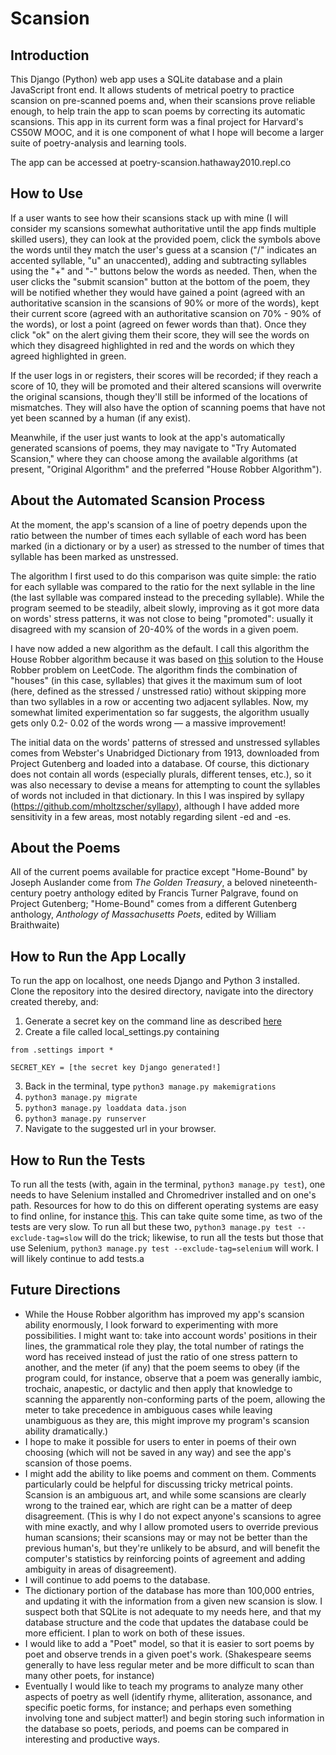 # Scansion

## Introduction

This Django (Python) web app uses a SQLite database and a plain JavaScript front end. It allows students of metrical poetry to practice scansion on pre-scanned poems and, when their scansions prove reliable enough, to help train the app to scan poems by correcting its automatic scansions. This app in its current form was a final project for Harvard's CS50W MOOC, and it is one component of what I hope will become a larger suite of poetry-analysis and learning tools.

The app can be accessed at poetry-scansion.hathaway2010.repl.co

## How to Use

 If a user wants to see how their scansions stack up with mine (I will consider my scansions somewhat authoritative until the app finds multiple skilled users), they can look at the provided poem, click the symbols above the words until they match the user's guess at a scansion ("/" indicates an accented syllable, "u" an unaccented), adding and subtracting syllables using the "+" and "-" buttons below the words as needed. Then, when the user clicks the "submit scansion" button at the bottom of the poem, they will be notified whether they would have gained a point (agreed with an authoritative scansion in the scansions of 90% or more of the words), kept their current score (agreed with an authoritative scansion on 70% - 90% of the words), or lost a point (agreed on fewer words than that). Once they click "ok" on the alert giving them their score, they will see the words on which they disagreed highlighted in red and the words on which they agreed highlighted in green.

 If the user logs in or registers, their scores will be recorded; if they reach a score of 10, they will be promoted and their altered scansions will overwrite the original scansions, though they'll still be informed of the locations of mismatches. They will also have the option of scanning poems that have not yet been scanned by a human (if any exist).

 Meanwhile, if the user just wants to look at the app's automatically generated scansions of poems, they may navigate to "Try Automated Scansion," where they can choose among the available algorithms (at present, "Original Algorithm" and the preferred "House Robber Algorithm").

## About the Automated Scansion Process

At the moment, the app's scansion of a line of poetry depends upon the ratio between the number of times each syllable of each word has been marked (in a dictionary or by a user) as stressed to the number of times that syllable has been marked as unstressed.

The algorithm I first used to do this comparison was quite simple: the ratio for each syllable was compared to the ratio for the next syllable in the line (the last syllable was compared instead to the preceding syllable). While the program seemed to be steadily, albeit slowly, improving as it got more data on words' stress patterns, it was not close to being "promoted": usually it disagreed with my scansion of 20-40% of the words in a given poem.

I have now added a new algorithm as the default. I call this algorithm the House Robber algorithm because it was based on [this](https://leetcode.com/problems/house-robber/discuss/156523/From-good-to-great.-How-to-approach-most-of-DP-problems) solution to the House Robber problem on LeetCode. The algorithm finds the combination of "houses" (in this case, syllables) that gives it the maximum sum of loot (here, defined as the stressed / unstressed ratio) without skipping more than two syllables in a row or accenting two adjacent syllables. Now, my somewhat limited experimentation so far suggests, the algorithm usually gets only 0.2- 0.02 of the words wrong — a massive improvement!


The initial data on the words' patterns of stressed and unstressed syllables comes from Webster's Unabridged Dictionary from 1913, downloaded from Project Gutenberg and loaded into a database. Of course, this dictionary does not contain all words (especially plurals, different tenses, etc.), so it was also necessary to devise a means for attempting to count the syllables of words not included in that dictionary. In this I was inspired by syllapy (https://github.com/mholtzscher/syllapy), although I have added more sensitivity in a few areas, most notably regarding silent -ed and -es.

## About the Poems

All of the current poems available for practice except "Home-Bound" by Joseph Auslander come from *The Golden Treasury*, a beloved nineteenth-century poetry anthology edited by Francis Turner Palgrave, found on Project Gutenberg; "Home-Bound" comes from a different Gutenberg anthology, *Anthology of Massachusetts Poets*, edited by William Braithwaite)

## How to Run the App Locally
To run the app on localhost, one needs Django and Python 3 installed. Clone the repository into the desired directory, navigate into the directory created thereby, and:
1. Generate a secret key on the command line as described [here](https://humberto.io/blog/tldr-generate-django-secret-key)
2. Create a file called local_settings.py containing
```
from .settings import *

SECRET_KEY = [the secret key Django generated!]
```
3. Back in the terminal, type `python3 manage.py makemigrations`
4. `python3 manage.py migrate`
5. `python3 manage.py loaddata data.json`
6. `python3 manage.py runserver`
7. Navigate to the suggested url in your browser.

## How to Run the Tests

To run all the tests (with, again in the terminal, `python3 manage.py test`), one needs to have Selenium installed and Chromedriver installed and on one's path. Resources for how to do this on different operating systems are easy to find online, for instance [this](http://jonathansoma.com/lede/foundations-2018/classes/selenium/selenium-windows-install/). This can take quite some time, as two of the tests are very slow. To run all but these two, `python3 manage.py test --exclude-tag=slow` will do the trick; likewise, to run all the tests but those that use Selenium, `python3 manage.py test --exclude-tag=selenium` will work. I will likely continue to add tests.a

## Future Directions
 - While the House Robber algorithm has improved my app's scansion ability enormously, I look forward to experimenting with more possibilities. I might want to: take into account words' positions in their lines, the grammatical role they play, the total number of ratings the word has received instead of just the ratio of one stress pattern to another, and the meter (if any) that the poem seems to obey (if the program could, for instance, observe that a poem was generally iambic, trochaic, anapestic, or dactylic and then apply that knowledge to scanning the apparently non-conforming parts of the poem, allowing the meter to take precedence in ambiguous cases while leaving unambiguous as they are, this might improve my program's scansion ability dramatically.)
 - I hope to make it possible for users to enter in poems of their own choosing (which will not be saved in any way) and see the app's scansion of those poems.
 - I might add the ability to like poems and comment on them. Comments particularly could be helpful for discussing tricky metrical points. Scansion is an ambiguous art, and while some scansions are clearly wrong to the trained ear, which are right can be a matter of deep disagreement. (This is why I do not expect anyone's scansions to agree with mine exactly, and why I allow promoted users to override previous human scansions; their scansions may or may not be better than the previous human's, but they're unlikely to be absurd, and will benefit the computer's statistics by reinforcing points of agreement and adding ambiguity in areas of disagreement).
 - I will continue to add poems to the database.
 - The dictionary portion of the database has more than 100,000 entries, and updating it with the information from a given new scansion is slow. I suspect both that SQLite is not adequate to my needs here, and that my database structure and the code that updates the database could be more efficient. I plan to work on both of these issues.
 - I would like to add a "Poet" model, so that it is easier to sort poems by poet and observe trends in a given poet's work. (Shakespeare seems generally to have less regular meter and be more difficult to scan than many other poets, for instance)
 - Eventually I would like to teach my programs to analyze many other aspects of poetry as well (identify rhyme, alliteration, assonance, and specific poetic forms, for instance; and perhaps even something involving tone and subject matter!) and begin storing such information in the database so poets, periods, and poems can be compared in interesting and productive ways.
